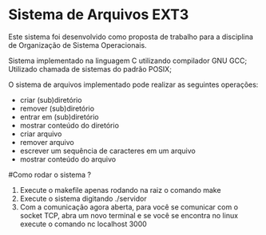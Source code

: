 # Sistema de Arquivos EXT3

Este sistema foi desenvolvido como proposta de trabalho para a disciplina de Organização de Sistema Operacionais.

Sistema implementado na linguagem C utilizando compilador GNU GCC;
Utilizado chamada de sistemas do padrão POSIX;

O sistema de arquivos implementado pode realizar as seguintes operações:

- criar (sub)diretório
- remover (sub)diretório
- entrar em (sub)diretório
- mostrar conteúdo do diretório
- criar arquivo
- remover arquivo
- escrever um sequência de caracteres em um arquivo
- mostrar conteúdo do arquivo

#Como rodar o sistema ?

1. Execute o makefile apenas rodando na raiz o comando make
2. Execute o sistema digitando ./servidor
3. Com a comunicação agora aberta, para você se comunicar com o socket TCP, abra um novo terminal e se você se encontra no linux execute o comando nc localhost 3000

